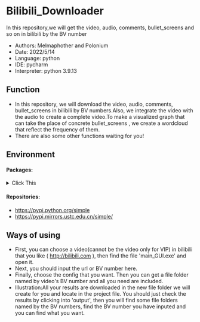 # Bilibili_Downloader
In this repository,we will get the video, audio, comments, bullet_screens and so on in bilibili by the BV number

  * Authors: Melmaphother and Polonium
  * Date: 2022/5/14
  * Language: python
  * IDE: pycharm
  * Interpreter: python 3.9.13
 
## Function
  * In this repository, we will download the video, audio, comments, bullet_screens in bilibili by BV numbers.Also, we integrate the video with the audio to create a complete video.To make a visualized graph that can take the place of concrete bullet_screens , we create a wordcloud that reflect the frequency of them.
  * There are also some other functions waiting for you!

## Environment
  #### Packages:
  <details><summary>     Click This</summary>
  This project uses these libraries:
  
    - beautifulsoup4          4.11.1	
    - bs4                     0.0.1	
    - certifi                 2022.5.18.1	
    - charset-normalizer      2.0.12	
    - colorama                0.4.4	
    - cycler                  0.11.0	
    - decorator               4.4.2	
    - fonttools               4.33.3	
    - idna                    3.3	
    - imageio                 2.4.1	
    - imageio-ffmpeg          0.4.7
    - jieba                   0.42.1	
    - kiwisolver              1.4.2	
    - matplotlib              3.5.2	
    - moviepy                 1.0.3	
    - numpy                   1.22.4	
    - packaging               21.3	
    - pip                     22.0.4	
    - proglog                 0.1.10	
    - pyparsing               3.0.9	
    - python-dateutil         2.8.2	
    - requests                2.27.1	
    - setuptools              58.1.0	
    - six                     1.16.0	
    - soupsieve               2.3.2.post1	
    - tqdm                    4.64.0	
    - urllib3                 1.26.9	
    - wordcloud               1.8.1	
  </details>
  
  #### Repositories:
  
  - https://pypi.python.org/simple 
  - https://pypi.mirrors.ustc.edu.cn/simple/ 

## Ways of using
  * First, you can choose a video(cannot be the video only for VIP) in bilibili that you like ( http://bilibili.com ), then find the file 'main_GUI.exe' and open it.
  * Next, you should input the url or BV number here.
  * Finally, choose the config that you want. Then you can get a file folder named by video's BV number and all you need are included.
  * Illustration:All your results are downloaded in the new file folder we will create for you and locate in the project file. You should just check the results by clicking into 'output', then you will find some file folders named by the BV numbers,       find the BV number you have inputed and you can find what you want.
  




